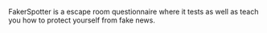 ﻿FakerSpotter is a escape room questionnaire where it tests as well as teach you how to protect yourself from fake news.